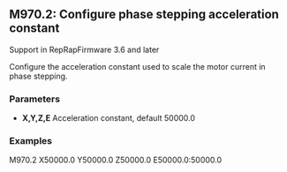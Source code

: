 ## M970.2: Configure phase stepping acceleration constant

Support in RepRapFirmware 3.6 and later

Configure the acceleration constant used to scale the motor current in phase stepping.

### Parameters

- **X,Y,Z,E** Acceleration constant, default 50000.0

### Examples

M970.2 X50000.0 Y50000.0 Z50000.0 E50000.0:50000.0

